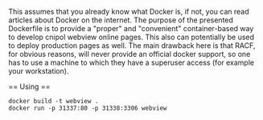 This assumes that you already know what Docker is, if not, you can read articles about Docker on the internet.
The purpose of the presented Dockerfile is to provide a "proper" and "convenient" container-based way to develop cnipol webview online pages. This also can potentially be used to deploy production pages as well.
The main drawback here is that RACF, for obvious reasons, will never provide an official docker support, so one has to use a machine to which they have a superuser access (for example your workstation).

== Using ==

    docker build -t webview .
    docker run -p 31337:80 -p 31338:3306 webview
